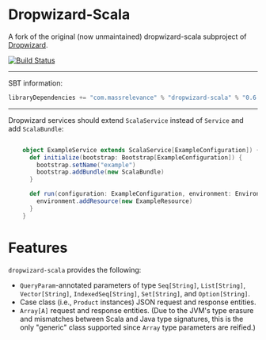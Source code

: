 Dropwizard-Scala
================

A fork of the original (now unmaintained) dropwizard-scala subproject of [Dropwizard](https://github.com/codahale/dropwizard).

[![Build Status](https://travis-ci.org/bretthoerner/dropwizard-scala.png)](https://travis-ci.org/nbauernfeind/dropwizard-scala)

***

SBT information:

```scala
libraryDependencies += "com.massrelevance" % "dropwizard-scala" % "0.6.2"
```

***

Dropwizard services should extend `ScalaService` instead of `Service`
and add `ScalaBundle`:

```scala

    object ExampleService extends ScalaService[ExampleConfiguration]) {
      def initialize(bootstrap: Bootstrap[ExampleConfiguration]) {
        bootstrap.setName("example")
        bootstrap.addBundle(new ScalaBundle)
      }

      def run(configuration: ExampleConfiguration, environment: Environment) {
        environment.addResource(new ExampleResource)
      }
    }
```

Features
========

`dropwizard-scala` provides the following:

* `QueryParam`-annotated parameters of type `Seq[String]`, `List[String]`, `Vector[String]`,
  `IndexedSeq[String]`, `Set[String]`, and `Option[String]`.
* Case class (i.e., `Product` instances) JSON request and response entities.
* `Array[A]` request and response entities. (Due to the JVM's type erasure and mismatches between
  Scala and Java type signatures, this is the only "generic" class supported since `Array` type
  parameters are reified.)
